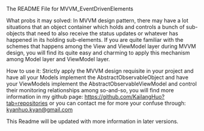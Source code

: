 The README File for MVVM_EventDrivenElements

What probs it may solved:
    In MVVM design pattern, there may have a lot situations that an object container which holds and controls a bunch 
of sub-objects that need to also receive the status updates or whatever has happened in its holding sub-elements. If you
are quite familiar with the schemes that happens among the View and ViewModel layer during MVVM design, you will find 
its quite easy and charming to apply this mechanism among Model layer and ViewModel layer. 

How to use it:
    Strictly apply the MVVM design requisite in your project and have all your Models implement the 
    AbstractObservableObject 
    and have your ViewModels implement the 
    AbstractObservableViewModel
    and control their monitoring relationships among so-and-so, you will find more information in my github page:
    https://github.com/KailangHuo?tab=repositories
    or you can contact me for more your confuse through: kyanhuo.kyan@gmail.com
    
This Readme will be updated with more information in later versions.